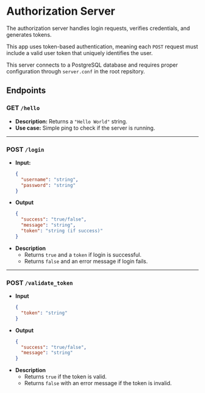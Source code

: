 # Authorization Server

The authorization server handles login requests, verifies credentials, and generates tokens.

This app uses token-based authentication, meaning each `POST` request must include a valid user token that uniquely identifies the user.

This server connects to a PostgreSQL database and requires proper configuration through `server.conf` in the root repsitory.

## Endpoints

### **GET** `/hello`
- **Description:** Returns a `"Hello World"` string.
- **Use case:** Simple ping to check if the server is running.

---

### **POST** `/login`
- **Input:**
  ```json
  {
    "username": "string",
    "password": "string"
  }
- **Output**
    ```json
    {
      "success": "true/false",
      "message": "string",
      "token": "string (if success)"
    }
- **Description**
    - Returns `true` and a `token` if login is successful.
    - Returns `false` and an error message if login fails.
---
### **POST** `/validate_token`
- **Input**
    ```json
    {
      "token": "string"
    }
- **Output**
    ```json
    {
      "success": "true/false",
      "message": "string"
    }
- **Description**
    - Returns `true` if the token is valid.
    - Returns `false` with an error message if the token is invalid.
